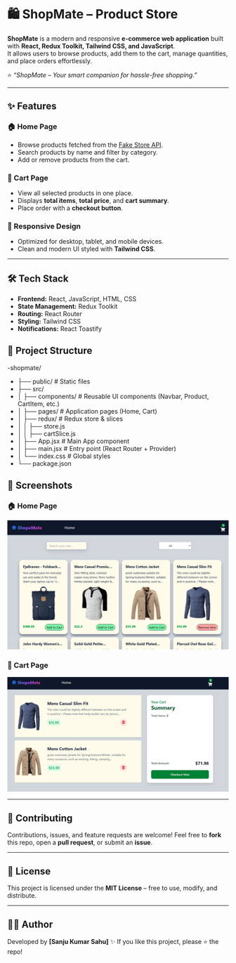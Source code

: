 # 🛍️ ShopMate – Product Store

**ShopMate** is a modern and responsive **e-commerce web application** built with **React, Redux Toolkit, Tailwind CSS, and JavaScript**.  
It allows users to browse products, add them to the cart, manage quantities, and place orders effortlessly.  

⭐ *“ShopMate – Your smart companion for hassle-free shopping.”*

---

## ✨ Features

### 🏠 Home Page
- Browse products fetched from the [Fake Store API](https://fakestoreapi.com/).
- Search products by name and filter by category.
- Add or remove products from the cart.

### 🛒 Cart Page
- View all selected products in one place.
- Displays **total items**, **total price**, and **cart summary**.
- Place order with a **checkout button**.

### 📱 Responsive Design
- Optimized for desktop, tablet, and mobile devices.
- Clean and modern UI styled with **Tailwind CSS**.

---

## 🛠️ Tech Stack

- **Frontend:** React, JavaScript, HTML, CSS  
- **State Management:** Redux Toolkit  
- **Routing:** React Router  
- **Styling:** Tailwind CSS  
- **Notifications:** React Toastify  



## 📂 Project Structure

-shopmate/
- ├── public/                # Static files
- ├── src/
- │   ├── components/        # Reusable UI components (Navbar, Product, CartItem, etc.)
- │   ├── pages/             # Application pages (Home, Cart)
- │   ├── redux/             # Redux store & slices
- │   │   ├── store.js
- │   │   ├── cartSlice.js
- │   ├── App.jsx            # Main App component
- │   ├── main.jsx           # Entry point (React Router + Provider)
- │   └── index.css          # Global styles
- └── package.json




## 📸 Screenshots

### 🏠 Home Page
![alt text](image.png)


### 🛒 Cart Page

![alt text](image-1.png)

---

## 🤝 Contributing

Contributions, issues, and feature requests are welcome!
Feel free to **fork** this repo, open a **pull request**, or submit an **issue**.

---

## 📄 License

This project is licensed under the **MIT License** – free to use, modify, and distribute.

---

## 👨‍💻 Author

Developed by **\[Sanju Kumar Sahu]** ✨
If you like this project, please ⭐ the repo!


